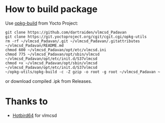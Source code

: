 # How to build package
Use [opkg-build](https://git.yoctoproject.org/cgit/cgit.cgi/opkg-utils) from Yocto Project:

```
git clone https://github.com/dartraiden/vlmcsd_Padavan
git clone https://git.yoctoproject.org/cgit/cgit.cgi/opkg-utils
rm -rf ~/vlmcsd_Padavan/.git ~/vlmcsd_Padavan/.gitattributes ~/vlmcsd_Padavan/README.md
chmod 600 ~/vlmcsd_Padavan/opt/etc/vlmcsd.ini
chmod 775 ~/vlmcsd_Padavan/opt/sbin/vlmcsd ~/vlmcsd_Padavan/opt/etc/init.d/S37vlmcsd
chmod +x ~/vlmcsd_Padavan/opt/sbin/vlmcsd ~/vlmcsd_Padavan/opt/etc/init.d/S37vlmcsd
~/opkg-utils/opkg-build -c -Z gzip -o root -g root ~/vlmcsd_Padavan ~
```

or download compiled .ipk from Releases.

# Thanks to
- [Hotbird64](https://forums.mydigitallife.net/members/hotbird64.333466/) for vlmcsd
